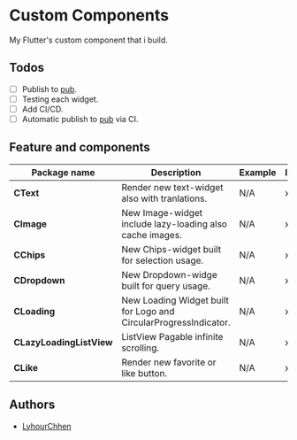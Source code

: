 # Custom Components
My Flutter's custom component that i build.

## Todos
- [ ] Publish to [pub](pub.dev).
- [ ] Testing each widget.
- [ ] Add CI/CD.
 - [ ] Automatic publish to [pub](pub.dev) via CI.

## Feature and components
 
|Package name| Description | Example|IsDone
|--|--|--|--|
| **CText**  | Render new text-widget also with tranlations. |N/A|x |
|**CImage**|New Image-widget include lazy-loading also cache images.|N/A|x
|**CChips**|New Chips-widget built for selection usage.|N/A|x
|**CDropdown**|New Dropdown-widge built for query usage.|N/A|x
|**CLoading**|New Loading Widget built for Logo and CircularProgressIndicator.|N/A|x
|**CLazyLoadingListView**|ListView Pagable infinite scrolling.|N/A|x
|**CLike**|Render new favorite or like button.|N/A|x



## Authors 
- [LyhourChhen](https://github.com/lyhourchhen)
